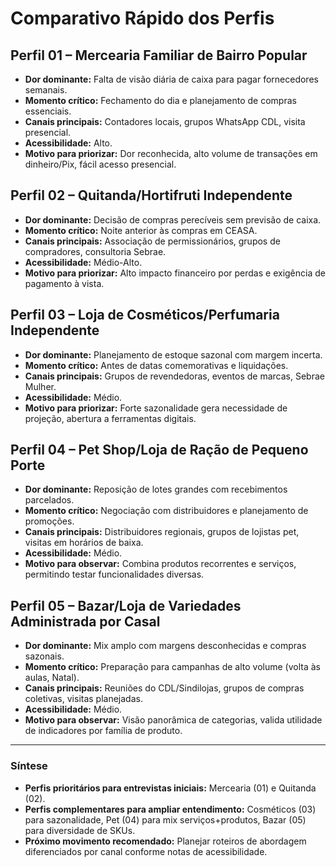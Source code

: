 # Comparativo Rápido dos Perfis

## Perfil 01 – Mercearia Familiar de Bairro Popular
- **Dor dominante:** Falta de visão diária de caixa para pagar fornecedores semanais.  
- **Momento crítico:** Fechamento do dia e planejamento de compras essenciais.  
- **Canais principais:** Contadores locais, grupos WhatsApp CDL, visita presencial.  
- **Acessibilidade:** Alto.  
- **Motivo para priorizar:** Dor reconhecida, alto volume de transações em dinheiro/Pix, fácil acesso presencial.

## Perfil 02 – Quitanda/Hortifruti Independente
- **Dor dominante:** Decisão de compras perecíveis sem previsão de caixa.  
- **Momento crítico:** Noite anterior às compras em CEASA.  
- **Canais principais:** Associação de permissionários, grupos de compradores, consultoria Sebrae.  
- **Acessibilidade:** Médio-Alto.  
- **Motivo para priorizar:** Alto impacto financeiro por perdas e exigência de pagamento à vista.

## Perfil 03 – Loja de Cosméticos/Perfumaria Independente
- **Dor dominante:** Planejamento de estoque sazonal com margem incerta.  
- **Momento crítico:** Antes de datas comemorativas e liquidações.  
- **Canais principais:** Grupos de revendedoras, eventos de marcas, Sebrae Mulher.  
- **Acessibilidade:** Médio.  
- **Motivo para priorizar:** Forte sazonalidade gera necessidade de projeção, abertura a ferramentas digitais.

## Perfil 04 – Pet Shop/Loja de Ração de Pequeno Porte
- **Dor dominante:** Reposição de lotes grandes com recebimentos parcelados.  
- **Momento crítico:** Negociação com distribuidores e planejamento de promoções.  
- **Canais principais:** Distribuidores regionais, grupos de lojistas pet, visitas em horários de baixa.  
- **Acessibilidade:** Médio.  
- **Motivo para observar:** Combina produtos recorrentes e serviços, permitindo testar funcionalidades diversas.

## Perfil 05 – Bazar/Loja de Variedades Administrada por Casal
- **Dor dominante:** Mix amplo com margens desconhecidas e compras sazonais.  
- **Momento crítico:** Preparação para campanhas de alto volume (volta às aulas, Natal).  
- **Canais principais:** Reuniões do CDL/Sindilojas, grupos de compras coletivas, visitas planejadas.  
- **Acessibilidade:** Médio.  
- **Motivo para observar:** Visão panorâmica de categorias, valida utilidade de indicadores por família de produto.

---

### Síntese
- **Perfis prioritários para entrevistas iniciais:** Mercearia (01) e Quitanda (02).  
- **Perfis complementares para ampliar entendimento:** Cosméticos (03) para sazonalidade, Pet (04) para mix serviços+produtos, Bazar (05) para diversidade de SKUs.  
- **Próximo movimento recomendado:** Planejar roteiros de abordagem diferenciados por canal conforme notas de acessibilidade.
